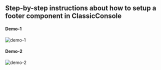 ## Step-by-step instructions about how to setup a footer component in ClassicConsole

#### Demo-1
![demo-1](./img/chatter-group-creation-1.gif)

#### Demo-2
![demo-2](./img/chatter-live-feed-2.gif)


